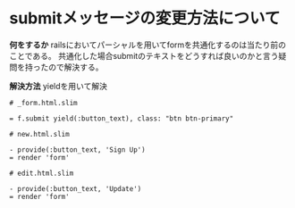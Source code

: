 # submitメッセージの変更方法について

**何をするか**
railsにおいてパーシャルを用いてformを共通化するのは当たり前のことである。
共通化した場合submitのテキストをどうすれば良いのかと言う疑問を持ったので解決する。

**解決方法**
yieldを用いて解決

```
# _form.html.slim

= f.submit yield(:button_text), class: "btn btn-primary"
```
```
# new.html.slim

- provide(:button_text, 'Sign Up')
= render 'form'
```
```
# edit.html.slim

- provide(:button_text, 'Update')
= render 'form'
```